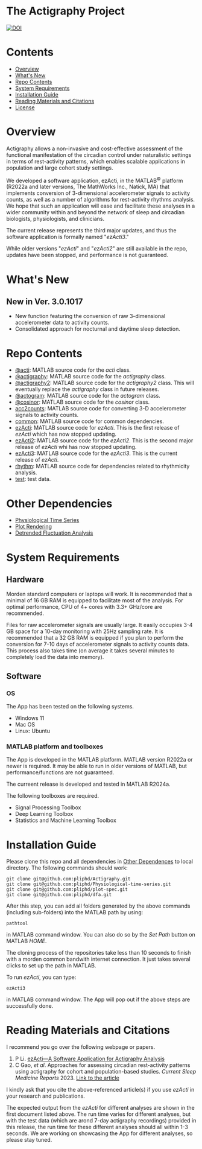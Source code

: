# The Actigraphy Project

[![DOI](https://zenodo.org/badge/267943462.svg)](https://zenodo.org/badge/latestdoi/267943462)

# Contents

- [Overview](#overview)
- [What's New](#whatsnew)
- [Repo Contents](#repo-contents)
- [System Requirements](#system-requirements)
- [Installation Guide](#installation-guide)
- [Reading Materials and Citations](#reading-materials-and-citations)
- [License](./LICENSE)

# Overview

Actigraphy allows a non-invasive and cost-effective assessment of the functional manifestation of the circadian control under naturalistic settings in terms of rest-activity patterns, which enables scalable applications in population and large cohort study settings.

We developed a software application, ezActi, in the MATLAB<sup>&copy;</sup> platform (R2022a and later versions, The MathWorks Inc., Natick, MA) that implements conversion of 3-dimensional accelerometer signals to activity counts, as well as a number of algorithms for rest-activity rhythms analysis. We hope that such an application will ease and facilitate these analyses in a wider community within and beyond the network of sleep and circadian biologists, physiologists, and clinicians.

The current release represents the third major updates, and thus the software application is formally named "*ezActi3*."

While older versions "*ezActi*" and "*ezActi2*" are still available in the repo, updates have been stopped, and performance is not guaranteed.

# What's New

## New in Ver. 3.0.1017

- New function featuring the conversion of raw 3-dimensional accelerometer data to activity counts.
- Consolidated approach for nocturnal and daytime sleep detection.

# Repo Contents

- [@acti](./@acti): MATLAB source code for the *acti* class.
- [@actigraphy](./@actigraphy): MATLAB source code for the *actigraphy* class.
- [@actigraphy2](./@actigraphy2): MATLAB source code for the *actigraphy2* class. This will eventually replace the *actigraphy* class in future releases.
- [@actogram](./@actogram): MATLAB source code for the *actogram* class.
- [@cosinor](./@cosinor): MATLAB source code for the *cosinor* class.
- [acc2counts](./acc2counts): MATLAB source code for converting 3-D accelerometer signals to activity counts.
- [common](./common): MATLAB source code for common dependencies.
- [ezActi](./ezActi): MATLAB source code for *ezActi*. This is the first release of *ezActi* which has now stopped updating.
- [ezActi2](./ezActi2): MATLAB source code for the *ezActi2*. This is the second major release of *ezActi* whi has now stopped updating.
- [ezActi3](./ezActi3): MATLAB source code for the *ezActi3*. This is the current release of *ezActi*.
- [rhythm](./rhythm): MATLAB source code for dependencies related to rhythmicity analysis.
- [test](./test): test data.

# Other Dependencies

- [Physiological Time Series](https://github.com/pliphd/Physiological-time-series)
- [Plot Rendering](https://github.com/pliphd/plot-spec)
- [Detrended Fluctuation Analysis](https://github.com/pliphd/dfa)

# System Requirements

## Hardware

Morden standard computers or laptops will work. It is recommended that a minimal of 16 GB RAM is equipped to facilitate most of the analysis. For optimal performance, CPU of 4+ cores with 3.3+ GHz/core are recommended.

Files for raw accelerometer signals are usually large. It easily occupies 3-4 GB space for a 10-day monitoring with 25Hz sampling rate. It is recommended that a 32 GB RAM is equipped if you plan to perform the conversion for 7-10 days of accelerometer signals to activity counts data. This process also takes time (on average it takes several minutes to completely load the data into memory).

## Software

### OS

The App has been tested on the following systems.
- Windows 11
- Mac OS
- Linux: Ubuntu

### MATLAB platform and toolboxes

The App is developed in the MATLAB platform. MATLAB version R2022a or newer is required. It may be able to run in older versions of MATLAB, but performance/functions are not guaranteed.

The curreent release is developed and tested in MATLAB R2024a.

The following toolboxes are required.

- Signal Processing Toolbox
- Deep Learning Toolbox
- Statistics and Machine Learning Toolbox

# Installation Guide

Please clone this repo and all dependencies in [Other Dependences](#other-dependencies) to local directory. The following commands should work:

```
git clone git@github.com:pliphd/Actigraphy.git
git clone git@github.com:pliphd/Physiological-time-series.git
git clone git@github.com:pliphd/plot-spec.git
git clone git@github.com:pliphd/dfa.git
```

After this step, you can add all folders generated by the above commands (including sub-folders) into the MATLAB path by using:

```
pathtool
```

in MATLAB command window. You can also do so by the *Set Path* button on MATLAB *HOME*.

The cloning process of the repositories take less than 10 seconds to finish with a morden common bandwith internet connection. It just takes several clicks to set up the path in MATLAB.

To run *ezActi*, you can type:

```
ezActi3
```

in MATLAB command window. The App will pop out if the above steps are successfully done.

# Reading Materials and Citations

I recommend you go over the following webpage or papers.

1. P Li. [ezActi—A Software Application for Actigraphy Analysis](https://lsdh.mgh.harvard.edu/resources/EzActi-A-Software-Application-for-Actigraphy-Analysis/)
1. C Gao, *et al*. Approaches for assessing circadian rest-activity patterns using actigraphy for cohort and population-based studies. *Current Sleep Medicine Reports* 2023. [Link to the article <i class="bi bi-file-pdf"></i>](https://doi.org/10.1007/s40675-023-00267-4)

I kindly ask that you cite the above-referenced article(s) if you use *ezActi* in your research and publications.

The expected output from the *ezActi* for different analyses are shown in the first document listed above. The run time varies for different analyses, but with the test data (which are arond 7-day actigraphy recordings) provided in this release, the run time for these different analyses should all within 1-3 seconds. We are working on showcasing the App for different analyses, so please stay tuned.